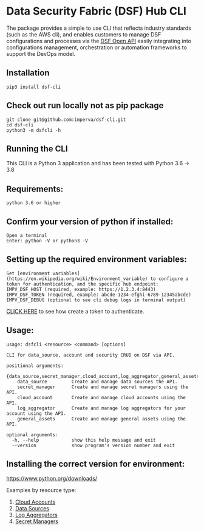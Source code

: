 # Data Security Fabric (DSF) Hub CLI

The package provides a simple to use CLI that reflects industry standards (such as the AWS cli), and enables customers to manage DSF configurations and processes via the [DSF Open API](https://docs.imperva.com/bundle/v4.13-sonar-user-guide/page/84552.htm) easily integrating into configurations management, orchestration or automation frameworks to support the DevOps model.

## Installation
    pip3 install dsf-cli

## Check out run locally not as pip package
	git clone git@github.com:imperva/dsf-cli.git
	cd dsf-cli
	python3 -m dsfcli -h

## Running the CLI

This CLI is a Python 3 application and has been tested with Python 3.6 -> 3.8
## Requirements:
    python 3.6 or higher

## Confirm your version of python if installed:
    Open a terminal
    Enter: python -V or python3 -V

## Setting up the required environment variables:
    Set [environment variables](https://en.wikipedia.org/wiki/Environment_variable) to configure a token for authentication, and the specific hub endpoint:
    IMPV_DSF_HOST (required, example: https://1.2.3.4:8443)
    IMPV_DSF_TOKEN (required, example: abcde-1234-efghi-6789-12345abcde)
	IMPV_DSF_DEBUG (optional to see cli debug logs in terminal output)

[CLICK HERE](https://docs.imperva.com/bundle/v4.13-sonar-user-guide/page/84555.htm) to see how create a token to authenticate.

## Usage:
    usage: dsfcli <resource> <command> [options]

    CLI for data_source, account and security CRUD on DSF via API.

    positional arguments:
      {data_source,secret_manager,cloud_account,log_aggregator,general_assets}
		data_source         Create and manage data sources the API.
		secret_manager      Create and manage secret managers using the API.
		cloud_account       Create and manage cloud accounts using the API.
		log_aggregator      Create and manage log aggregators for your account using the API.
		general_assets      Create and manage general assets using the API.

    optional arguments:
      -h, --help            show this help message and exit
      --version             show program's version number and exit

## Installing the correct version for environment:
https://www.python.org/downloads/

Examples by resource type:
1. [Cloud Accounts](https://github.com/imperva/dsf-cli/tree/main/docs/cloud_accounts)
1. [Data Sources](https://github.com/imperva/dsf-cli/tree/main/docs/data_sources)
1. [Log Aggregators](https://github.com/imperva/dsf-cli/tree/main/docs/log_aggregators)
1. [Secret Managers](https://github.com/imperva/dsf-cli/tree/main/docs/secret_managers)